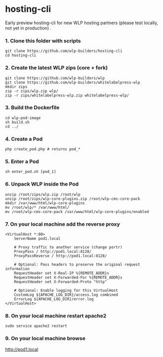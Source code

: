 # hosting-cli
Early preview hosting-cli for new WLP hosting partners  (please test locally, not yet in production) .

### 1. Clone this folder with scripts
```
git clone https://github.com/wlp-builders/hosting-cli
cd hosting-cli
```

### 2. Create the latest WLP zips (core + fork)
```
git clone https://github.com/wlp-builders/wlp
git clone https://github.com/wlp-builders/whitelabelpress-wlp
mkdir zips
zip -r zips/wlp.zip wlp/
zip -r zips/whitelabelpress-wlp.zip whitelabelpress-wlp/
```

### 3. Build the Dockerfile
```
cd wlp-pod-image
sh build.sh
cd ../
```

### 4. Create a Pod
```
php create_pod.php # returns pod_*
```

### 5. Enter a Pod
```
sh enter_pod.sh [pod_1]
```

### 6. Unpack WLP inside the Pod
```
unzip /root/zips/wlp.zip /root/wlp
unzip /root/zips/wlp-core-plugins.zip /root/wlp-cms-core-pack
mkdir /var/www/html/wlp-core-plugins
mv /root/wlp/* /var/www/html/
mv /root/wlp-cms-core-pack /var/www/html/wlp-core-plugins/enabled
```

### 7. On your local machine add the reverse proxy
```
<VirtualHost *:80>
    ServerName pod1.local

    # Proxy traffic to another service (change portr)
    ProxyPass / http://pod1.local:8128/
    ProxyPassReverse / http://pod1.local:8128/

    # Optional: Pass headers to preserve the original request information
    RequestHeader set X-Real-IP %{REMOTE_ADDR}s
    RequestHeader set X-Forwarded-For %{REMOTE_ADDR}s
    RequestHeader set X-Forwarded-Proto "http"

    # Optional: Enable logging for this VirtualHost
    CustomLog ${APACHE_LOG_DIR}/access.log combined
    ErrorLog ${APACHE_LOG_DIR}/error.log
</VirtualHost>

```

### 8. On your local machine restart apache2
```
sudo service apache2 restart
```

### 9. On your local machine browse
<a href="http://pod1.local">http://pod1.local</a>
